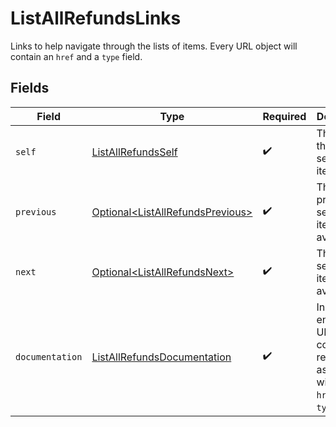 # ListAllRefundsLinks

Links to help navigate through the lists of items. Every URL object will contain an `href` and a `type` field.


## Fields

| Field                                                                                      | Type                                                                                       | Required                                                                                   | Description                                                                                |
| ------------------------------------------------------------------------------------------ | ------------------------------------------------------------------------------------------ | ------------------------------------------------------------------------------------------ | ------------------------------------------------------------------------------------------ |
| `self`                                                                                     | [ListAllRefundsSelf](../../models/operations/ListAllRefundsSelf.md)                        | :heavy_check_mark:                                                                         | The URL to the current set of items.                                                       |
| `previous`                                                                                 | [Optional\<ListAllRefundsPrevious>](../../models/operations/ListAllRefundsPrevious.md)     | :heavy_check_mark:                                                                         | The previous set of items, if available.                                                   |
| `next`                                                                                     | [Optional\<ListAllRefundsNext>](../../models/operations/ListAllRefundsNext.md)             | :heavy_check_mark:                                                                         | The next set of items, if available.                                                       |
| `documentation`                                                                            | [ListAllRefundsDocumentation](../../models/operations/ListAllRefundsDocumentation.md)      | :heavy_check_mark:                                                                         | In v2 endpoints, URLs are commonly represented as objects with an `href` and `type` field. |